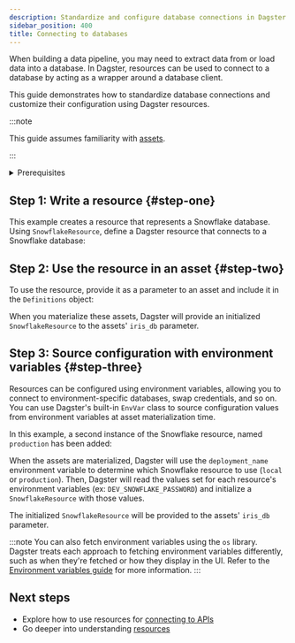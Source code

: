 ```yaml
---
description: Standardize and configure database connections in Dagster using resources.
sidebar_position: 400
title: Connecting to databases
---
```


When building a data pipeline, you may need to extract data from or load data into a database. In Dagster, resources can be used to connect to a database by acting as a wrapper around a database client.

This guide demonstrates how to standardize database connections and customize their configuration using Dagster resources.

:::note

This guide assumes familiarity with [assets](/guides/build/assets/).

:::

<details>
  <summary>Prerequisites</summary>

To run the example code in this article, you'll need:

- Connection information for a Snowflake database
- To install the following:

   ```bash
   pip install dagster dagster-snowflake pandas
   ```

</details>

## Step 1: Write a resource \{#step-one}

This example creates a resource that represents a Snowflake database. Using `SnowflakeResource`, define a Dagster resource that connects to a Snowflake database:

<CodeExample path="docs_snippets/docs_snippets/guides/external-systems/databases/snowflake-resource.py" language="python" />

## Step 2: Use the resource in an asset \{#step-two}

To use the resource, provide it as a parameter to an asset and include it in the `Definitions` object:

<CodeExample path="docs_snippets/docs_snippets/guides/external-systems/databases/use-in-asset.py" language="python" />

When you materialize these assets, Dagster will provide an initialized `SnowflakeResource` to the assets' `iris_db` parameter.

## Step 3: Source configuration with environment variables \{#step-three}

Resources can be configured using environment variables, allowing you to connect to environment-specific databases, swap credentials, and so on. You can use Dagster's built-in `EnvVar` class to source configuration values from environment variables at asset materialization time.

In this example, a second instance of the Snowflake resource, named `production` has been added:

<CodeExample path="docs_snippets/docs_snippets/guides/external-systems/databases/use-envvars.py" language="python" />

When the assets are materialized, Dagster will use the `deployment_name` environment variable to determine which Snowflake resource to use (`local` or `production`). Then, Dagster will read the values set for each resource's environment variables (ex: `DEV_SNOWFLAKE_PASSWORD`) and initialize a `SnowflakeResource` with those values.

The initialized `SnowflakeResource` will be provided to the assets' `iris_db` parameter.

:::note
You can also fetch environment variables using the `os` library. Dagster treats each approach to fetching environment variables differently, such as when they're fetched or how they display in the UI. Refer to the [Environment variables guide](/guides/operate/configuration/using-environment-variables-and-secrets) for more information.
:::

## Next steps

- Explore how to use resources for [connecting to APIs](/guides/build/external-resources/connecting-to-apis)
- Go deeper into understanding [resources](/guides/build/external-resources/)